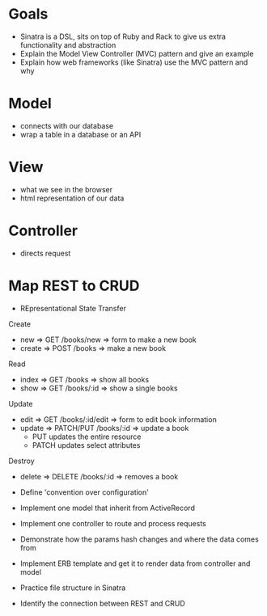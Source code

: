 # Goals
- Sinatra is a DSL, sits on top of Ruby and Rack to give us extra functionality and abstraction
- Explain the Model View Controller (MVC) pattern and give an example
- Explain how web frameworks (like Sinatra) use the MVC pattern and why

# Model
- connects with our database
- wrap a table in a database or an API

# View
- what we see in the browser
- html representation of our data

# Controller
- directs request

# Map REST to CRUD
- REpresentational State Transfer

Create
- new => GET /books/new => form to make a new book
- create => POST /books => make a new book

Read
- index => GET /books => show all books
- show => GET /books/:id => show a single books

Update
- edit => GET /books/:id/edit => form to edit book information
- update => PATCH/PUT /books/:id => update a book
  - PUT updates the entire resource
  - PATCH updates select attributes

Destroy
-  delete => DELETE /books/:id => removes a book

- Define 'convention over configuration'
- Implement one model that inherit from ActiveRecord
- Implement one controller to route and process requests
- Demonstrate how the params hash changes and where the data comes from
- Implement ERB template and get it to render data from controller and model
- Practice file structure in Sinatra
- Identify the connection between REST and CRUD
